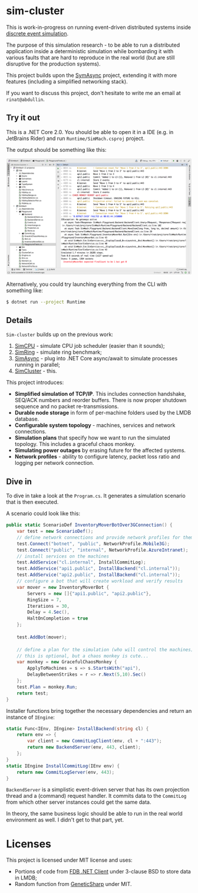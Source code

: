 # sim-cluster

This is work-in-progress on running event-driven distributed systems
inside
[discrete event simulation](https://en.wikipedia.org/wiki/Discrete_event_simulation). 

The purpose of this simulation research - to be able to run a
distributed application inside a deterministic simulation while
bombarding it with various faults that are hard to reproduce in the
real world (but are still disruptive for the production systems).

This project builds upon the
[SymAsync](https://github.com/abdullin/simasync) project, extending it
with more features (including a simplified networking stack).

If you want to discuss this project, don't hesitate to write me an
email at `rinat@abdullin`.

## Try it out

This is a .NET Core 2.0. You should be able to open it in a IDE
(e.g. in JetBrains Rider) and run `Runtime/SimMach.csproj` project.

The output should be something like this:

![screenshot.png](screenshot.png)

Alternatively, you could try launching everything from the CLI with
something like:

```bash
$ dotnet run --project Runtime
```

## Details

`Sim-cluster` builds up on the previous work:

1. [SimCPU](https://github.com/abdullin/simcpu) - simulate CPU job
   scheduler (easier than it sounds);
2. [SimRing](https://gist.github.com/abdullin/af7c9b7fd4aa58cadcc346c8e194d9ab) -
   simulate ring benchmark;
3. [SimAsync](https://github.com/abdullin/simasync) - plug into .NET
   Core async/await to simulate processes running in parallel;
4. [SimCluster](https://github.com/abdullin/sim-cluster) - this.

This project introduces:

* **Simplified simulation of TCP/IP**. This includes connection
  handshake, SEQ/ACK numbers and reorder buffers. There is now proper
  shutdown sequence and no packet re-transmissions.
* **Durable node storage** in form of per-machine folders used by the
  LMDB database.
* **Configurable system topology** - machines, services and network
  connections.
* **Simulation plans** that specify how we want to run the simulated
  topology. This includes a graceful chaos monkey.
* **Simulating power outages** by erasing future for the affected
  systems.
* **Network profiles** - ability to configure latency, packet loss
  ratio and logging per network connection.

## Dive in

To dive in take a look at the `Program.cs`. It generates a simulation
scenario that is then executed.

A scenario could look like this:

```csharp
public static ScenarioDef InventoryMoverBotOver3GConnection() {
    var test = new ScenarioDef();
    // define network connections and provide network profiles for them
    test.Connect("botnet", "public", NetworkProfile.Mobile3G);
    test.Connect("public", "internal", NetworkProfile.AzureIntranet);
    // install services on the machines
    test.AddService("cl.internal", InstallCommitLog);
    test.AddService("api1.public", InstallBackend("cl.internal"));
    test.AddService("api2.public", InstallBackend("cl.internal"));
    // configure a bot that will create workload and verify results 
    var mover = new InventoryMoverBot {
        Servers = new []{"api1.public", "api2.public"},
        RingSize = 7,
        Iterations = 30,
        Delay = 4.Sec(),
        HaltOnCompletion = true
    };
    
    test.AddBot(mover);
    
    // define a plan for the simulation (who will control the machines)
    // this is optional, but a chaos monkey is cute...
    var monkey = new GracefulChaosMonkey {
        ApplyToMachines = s => s.StartsWith("api"),
        DelayBetweenStrikes = r => r.Next(5,10).Sec()
    };
    test.Plan = monkey.Run;
    return test;
}
```

Installer functions bring together the necessary dependencies and
return an instance of `IEngine`:

```csharp
static Func<IEnv, IEngine> InstallBackend(string cl) {
    return env => {
        var client = new CommitLogClient(env, cl + ":443");
        return new BackendServer(env, 443, client);
    };
}
static IEngine InstallCommitLog(IEnv env) {
    return new CommitLogServer(env, 443);
}
```

`BackendServer` is a simplistic event-driven server that has its own
projection thread and a (command) request handler. It commits data to
the `CommitLog` from which other server instances could get the same
data.

In theory, the same business logic should be able to run in the real
world environment as well. I didn't get to that part, yet.


# Licenses

This project is licensed under MIT license and uses:

* Portions of code from
  [FDB .NET Client](https://github.com/Doxense/foundationdb-dotnet-client)
  under 3-clause BSD to store data in LMDB;
* Random function from
  [GeneticSharp](https://github.com/giacomelli/GeneticSharp) under MIT.




